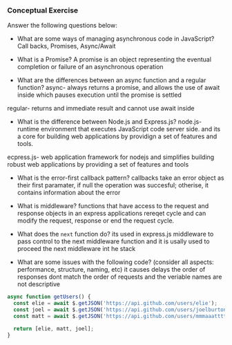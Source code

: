 ### Conceptual Exercise

Answer the following questions below:

- What are some ways of managing asynchronous code in JavaScript?
Call backs, Promises, Async/Await

- What is a Promise?
A promise is an object representing the eventual completion or failure of an asynchronous operation

- What are the differences between an async function and a regular function?
async- always returns a promise, and allows the use of await inside which pauses execution until the promise is settled 

regular- returns and immediate result and cannot use await inside

- What is the difference between Node.js and Express.js?
node.js- runtime environment that executes JavaScript code server side. and its a core for building web applications by providign a set of features and tools.

ecpress.js- web application framework for nodejs and simplifies building robust web applications by providing a set of features and tools 

- What is the error-first callback pattern?
callbacks take an error object as their first paramater, if null the operation was succesful; otherise, it contains information about the error

- What is middleware?
functions that have access to the request and response objects in an express applications rereqet cycle and can modify the request, response or end the request cycle. 

- What does the `next` function do?
its used in express.js middleware to pass control to the next middleware function and it is usally used to proceed the next middleware int he stack

- What are some issues with the following code? (consider all aspects: performance, structure, naming, etc)
it causes delays
the order of responses dont match the order of requests 
and the veriable names are not descriptive

```js
async function getUsers() {
  const elie = await $.getJSON('https://api.github.com/users/elie');
  const joel = await $.getJSON('https://api.github.com/users/joelburton');
  const matt = await $.getJSON('https://api.github.com/users/mmmaaatttttt');

  return [elie, matt, joel];
}
```
